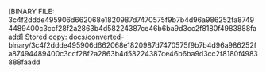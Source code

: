 [BINARY FILE: 3c4f2ddde495906d662068e1820987d7470575f9b7b4d96a986252fa87494489400c3ccf28f2a2863b4d58224387ce46b6ba9d3cc2f8180f4983888faadd]
Stored copy: docs/converted-binary/3c4f2ddde495906d662068e1820987d7470575f9b7b4d96a986252fa87494489400c3ccf28f2a2863b4d58224387ce46b6ba9d3cc2f8180f4983888faadd
